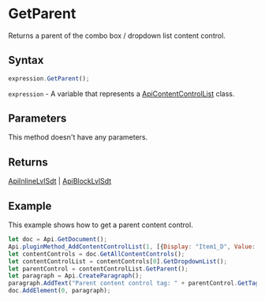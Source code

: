 # GetParent

Returns a parent of the combo box / dropdown list content control.

## Syntax

```javascript
expression.GetParent();
```

`expression` - A variable that represents a [ApiContentControlList](../ApiContentControlList.md) class.

## Parameters

This method doesn't have any parameters.

## Returns

[ApiInlineLvlSdt](../../ApiInlineLvlSdt/ApiInlineLvlSdt.md) | [ApiBlockLvlSdt](../../ApiBlockLvlSdt/ApiBlockLvlSdt.md)

## Example

This example shows how to get a parent content control.

```javascript
let doc = Api.GetDocument();
Api.pluginMethod_AddContentControlList(1, [{Display: "Item1_D", Value: "Item1_V"}, {Display: "Item2_D", Value: "Item2_V"}], {"Id": 100, "Tag": "CC_Tag", "Lock": 3});
let contentControls = doc.GetAllContentControls();
let contentControlList = contentControls[0].GetDropdownList();
let parentControl = contentControlList.GetParent();
let paragraph = Api.CreateParagraph();
paragraph.AddText("Parent content control tag: " + parentControl.GetTag());
doc.AddElement(0, paragraph);

```
